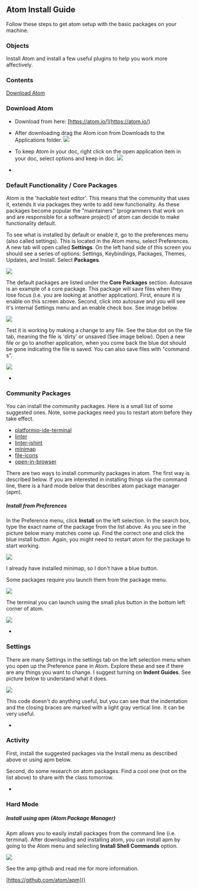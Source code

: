 ## Atom Install Guide
Follow these steps to get atom setup with the basic packages on your machine.

### Objects 
Install Atom and install a few useful plugins to help you work more affectively.

### Contents
[Download Atom](#download-atom)

### Download Atom
- Download from here: [https://atom.io/](https://atom.io/)
- After downloading drag the Atom icon from Downloads to the Applications folder. 
![](imgs/applications.png)
- To keep Atom in your doc, right click on the open application item in your doc, select options and keep in doc.
![](imgs/keep-in-doc.png)

-

### Default Functionality / Core Packages
Atom is the 'hackable text editor'. This means that the community that uses it, extends it via packages they write to add new functionality. As these packages become popular the "maintainers" (programmers that work on and are responsible for a software project) of atom can decide to make functionality default. 

To see what is installed by default or enable it, go to the preferences menu (also called settings). This is located in the Atom menu, select Preferences. A new tab will open called **Settings**. On the left hand side of this screen you should see a series of options: Settings, Keybindings, Packages, Themes, Updates, and Install. Select **Packages**.

![](imgs/atom-setting-pane.png)

The default packages are listed under the **Core Packages** section. Autosave is an example of a core package. This package will save files when they lose focus (i.e. you are looking at another application). First, ensure it is enable on this screen above. Second, click into autosave and you will see it's internal Settings menu and an enable check box. See image below.

![](imgs/autosave-enable.png)

Test it is working by making a change to any file. See the blue dot on the file tab, meaning the file is 'dirty' or unsaved (See image below). Open a new file or go to another application, when you come back the blue dot should be gone indicating the file is saved. You can also save files with "command s".

![](imgs/atom-blue-dot.png)

-

### Community Packages

You can install the community packages. Here is a small list of some suggested ones. Note, some packages need you to restart atom before they take effect.

- [platformio-ide-terminal](https://atom.io/packages/platformio-ide-terminal)
- [linter](https://atom.io/packages/linter)
- [linter-jshint](https://atom.io/packages/linter-jshint)
- [minimap](https://atom.io/packages/minimap)
- [file-icons](https://atom.io/packages/file-icons)
- [open-in-browser](https://atom.io/packages/open-in-browser)

There are two ways to install community packages in atom. The first way is described below. If you are interested in installing things via the command line, there is a hard mode below that describes atom package manager (apm).

##### Install from Preferences
In the Preference menu, click **Install** on the left selection. In the search box, type the exact name of the package from the list above. As you see in the picture below many matches come up. Find the correct one and click the blue install button. Again, you might need to restart atom for the package to start working.

![](imgs/atom-install.png)

I already have installed minimap, so I don't have a blue button. 

Some packages require you launch them from the package menu. 

![](imgs/atom-packages-menu.png)

The terminal you can launch using the small plus button in the bottom left corner of atom. 

![](imgs/atom-terminal-plus.png)

-

### Settings 
There are many Settings in the settings tab on the left selection menu when you open up the Preference pane in Atom. Explore these and see if there are any things you want to change. I suggest turning on **Indent Guides**. See picture below to understand what it does. 

![](imgs/atom-nested-func.png)

This code doesn't do anything useful, but you can see that the indentation and the closing braces are marked with a light gray vertical line. It can be very useful.
 
-
### Activity 
First, install the suggested packages via the Install menu as described above or using apm below. 

Second, do some research on atom packages. Find a cool one (not on the list above) to share with the class tomorrow.

-
### Hard Mode

##### Install using apm (Atom Package Manager)

Apm allows you to easily install packages from the command line (i.e. terminal). After downloading and installing atom, you can install apm by going to the Atom menu and selecting **Install Shell Commands** option.

![](imgs/atom-apm.png)

See the amp github and read me for more information.

[https://github.com/atom/apm]()